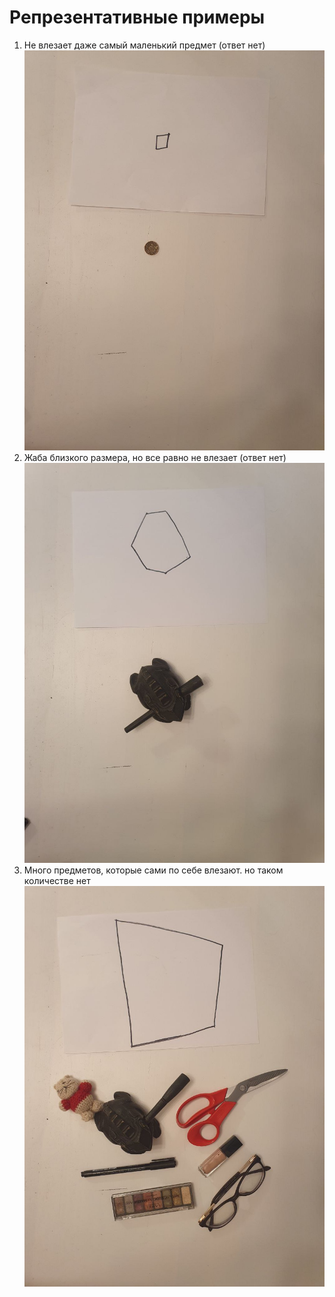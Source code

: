 # Репрезентативные примеры

1. Не влезает даже самый маленький предмет (ответ нет) ![](images/photo5321203346188646650.jpg)
2. Жаба близкого размера, но все равно не влезает (ответ нет) ![](images/photo5323652577058994216.jpg)
3. Много предметов, которые сами по себе влезают. но  таком количестве нет ![](images/photo5321203346188646652.jpg)
